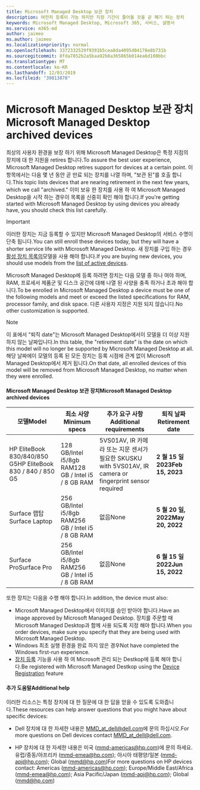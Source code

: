 ```yaml
---
title: Microsoft Managed Desktop 보관 장치
description: 여전히 등록이 가능 하지만 지원 기간이 줄어들 것을 곧 폐기 하는 장치
keywords: Microsoft Managed Desktop, Microsoft 365, 서비스, 설명서
ms.service: m365-md
author: jaimeo
ms.author: jaimeo
ms.localizationpriority: normal
ms.openlocfilehash: 3372332529f9391b5cea8da4095d04178e8b731b
ms.sourcegitcommit: 8fda7852b2a5baa92b8a365865b014ea6d100bbc
ms.translationtype: MT
ms.contentlocale: ko-KR
ms.lasthandoff: 12/03/2019
ms.locfileid: "39813878"
---
```

# <a name="microsoft-managed-desktop-archived-devices"></a><span data-ttu-id="5f612-104">Microsoft Managed Desktop 보관 장치</span><span class="sxs-lookup"><span data-stu-id="5f612-104">Microsoft Managed Desktop archived devices</span></span>

<span data-ttu-id="5f612-105">최상의 사용자 환경을 보장 하기 위해 Microsoft Managed Desktop은 특정 지점의 장치에 대 한 지원을 retires 합니다.</span><span class="sxs-lookup"><span data-stu-id="5f612-105">To assure the best user experience, Microsoft Managed Desktop retires support for devices at a certain point.</span></span> <span data-ttu-id="5f612-106">이 항목에서는 다음 몇 년 동안 곧 만료 되는 장치를 나열 하며, "보관 된"를 호출 합니다.</span><span class="sxs-lookup"><span data-stu-id="5f612-106">This topic lists devices that are nearing retirement in the next few years, which we call "archived."</span></span> <span data-ttu-id="5f612-107">이미 보유 한 장치를 사용 하 여 Microsoft Managed Desktop을 시작 하는 경우이 목록을 신중히 확인 해야 합니다.</span><span class="sxs-lookup"><span data-stu-id="5f612-107">If you're getting started with Microsoft Managed Desktop by using devices you already have, you should check this list carefully.</span></span>

>[!IMPORTANT]
><span data-ttu-id="5f612-108">이러한 장치는 지금 등록할 수 있지만 Microsoft Managed Desktop의 서비스 수명이 단축 됩니다.</span><span class="sxs-lookup"><span data-stu-id="5f612-108">You can still enroll these devices today, but they will have a shorter service life with Microsoft Managed Desktop.</span></span> <span data-ttu-id="5f612-109">새 장치를 구입 하는 경우 [활성 장치 목록의](./device-list.md)모델을 사용 해야 합니다.</span><span class="sxs-lookup"><span data-stu-id="5f612-109">If you are buying new devices, you should use models from the [list of active devices](./device-list.md).</span></span>

<!-- Microsoft 365 E5; Device as a Service -->
<!-- Split from device & technologies topic. Destination topic for aka.ms/device-list  -->
<span data-ttu-id="5f612-110">Microsoft Managed Desktop에 등록 하려면 장치는 다음 모델 중 하나 여야 하며, RAM, 프로세서 제품군 및 디스크 공간에 대해 나열 된 사양을 충족 하거나 초과 해야 합니다.</span><span class="sxs-lookup"><span data-stu-id="5f612-110">To be enrolled in Microsoft Managed Desktop a device must be one of the following models and meet or exceed the listed specifications for RAM, processor family, and disk space.</span></span> <span data-ttu-id="5f612-111">다른 사용자 지정은 지원 되지 않습니다.</span><span class="sxs-lookup"><span data-stu-id="5f612-111">No other customization is supported.</span></span>



>[!NOTE]
><span data-ttu-id="5f612-112">이 표에서 "퇴직 date"는 Microsoft Managed Desktop에서이 모델을 더 이상 지원 하지 않는 날짜입니다.</span><span class="sxs-lookup"><span data-stu-id="5f612-112">In this table, the "retirement date" is the date on which this model will no longer be supported by Microsoft Managed Desktop at all.</span></span> <span data-ttu-id="5f612-113">해당 날짜에이 모델의 등록 된 모든 장치는 등록 시점에 관계 없이 Microsoft Managed Desktop에서 제거 됩니다.</span><span class="sxs-lookup"><span data-stu-id="5f612-113">On that date, all enrolled devices of this model will be removed from Microsoft Managed Desktop, no matter when they were enrolled.</span></span>

#### <a name="microsoft-managed-desktop-archived-devices"></a><span data-ttu-id="5f612-114">Microsoft Managed Desktop 보관 장치</span><span class="sxs-lookup"><span data-stu-id="5f612-114">Microsoft Managed Desktop archived devices</span></span>

| <span data-ttu-id="5f612-115">모델</span><span class="sxs-lookup"><span data-stu-id="5f612-115">Model</span></span>  | <span data-ttu-id="5f612-116">최소 사양</span><span class="sxs-lookup"><span data-stu-id="5f612-116">Minimum specs</span></span>  | <span data-ttu-id="5f612-117">추가 요구 사항 </span><span class="sxs-lookup"><span data-stu-id="5f612-117">Additional requirements</span></span>  | <span data-ttu-id="5f612-118">퇴직 날짜</span><span class="sxs-lookup"><span data-stu-id="5f612-118">Retirement date</span></span> |
|---------|---------|---------|---------|
| <span data-ttu-id="5f612-119">HP EliteBook 830/840/850 G5</span><span class="sxs-lookup"><span data-stu-id="5f612-119">HP EliteBook 830 / 840 / 850 G5</span></span>| <span data-ttu-id="5f612-120">128 GB/Intel i5/8gb RAM</span><span class="sxs-lookup"><span data-stu-id="5f612-120">128 GB / Intel i5 / 8 GB RAM</span></span> | <span data-ttu-id="5f612-121">5VS01AV, IR 카메라 또는 지문 센서가 필요한 SKU</span><span class="sxs-lookup"><span data-stu-id="5f612-121">SKU with 5VS01AV, IR camera or fingerprint sensor required</span></span>  | <span data-ttu-id="5f612-122">**2 월 15 일 2023**</span><span class="sxs-lookup"><span data-stu-id="5f612-122">**Feb 15, 2023**</span></span> |
|<span data-ttu-id="5f612-123">Surface 랩탑</span><span class="sxs-lookup"><span data-stu-id="5f612-123">Surface Laptop</span></span>| <span data-ttu-id="5f612-124">256 GB/Intel i5/8gb RAM</span><span class="sxs-lookup"><span data-stu-id="5f612-124">256 GB / Intel i5 / 8 GB RAM</span></span> | <span data-ttu-id="5f612-125">없음</span><span class="sxs-lookup"><span data-stu-id="5f612-125">None</span></span> | <span data-ttu-id="5f612-126">**5 월 20 일, 2022**</span><span class="sxs-lookup"><span data-stu-id="5f612-126">**May 20, 2022**</span></span> |
|<span data-ttu-id="5f612-127">Surface Pro</span><span class="sxs-lookup"><span data-stu-id="5f612-127">Surface Pro</span></span>| <span data-ttu-id="5f612-128">256 GB/Intel i5/8gb RAM</span><span class="sxs-lookup"><span data-stu-id="5f612-128">256 GB / Intel i5 / 8 GB RAM</span></span> | <span data-ttu-id="5f612-129">없음</span><span class="sxs-lookup"><span data-stu-id="5f612-129">None</span></span> | <span data-ttu-id="5f612-130">**6 월 15 일 2022**</span><span class="sxs-lookup"><span data-stu-id="5f612-130">**Jun 15, 2022**</span></span> |


<span data-ttu-id="5f612-131">또한 장치는 다음을 수행 해야 합니다.</span><span class="sxs-lookup"><span data-stu-id="5f612-131">In addition, the device must also:</span></span>

- <span data-ttu-id="5f612-132">Microsoft Managed Desktop에서 이미지를 승인 받아야 합니다.</span><span class="sxs-lookup"><span data-stu-id="5f612-132">Have an image approved by Microsoft Managed Desktop.</span></span> <span data-ttu-id="5f612-133">장치를 주문할 때 Microsoft Managed Desktop과 함께 사용 되도록 지정 해야 합니다.</span><span class="sxs-lookup"><span data-stu-id="5f612-133">When you order devices, make sure you specify that they are being used with Microsoft Managed Desktop.</span></span>
- <span data-ttu-id="5f612-134">Windows 최초 실행 환경을 완료 하지 않은 경우</span><span class="sxs-lookup"><span data-stu-id="5f612-134">Not have completed the Windows first-run experience.</span></span>
- <span data-ttu-id="5f612-135">[장치 등록](https://aka.ms/mmddrhelp) 기능을 사용 하 여 Microsoft 관리 되는 Destkop에 등록 해야 합니다.</span><span class="sxs-lookup"><span data-stu-id="5f612-135">Be registered with Microsoft Managed Destkop using the [Device Registration](https://aka.ms/mmddrhelp) feature</span></span>

#### <a name="additional-help"></a><span data-ttu-id="5f612-136">추가 도움말</span><span class="sxs-lookup"><span data-stu-id="5f612-136">Additional help</span></span>

<span data-ttu-id="5f612-137">이러한 리소스는 특정 장치에 대 한 질문에 대 한 답을 얻을 수 있도록 도와줍니다.</span><span class="sxs-lookup"><span data-stu-id="5f612-137">These resources can help answer questions that you might have about specific devices:</span></span>

- <span data-ttu-id="5f612-138">Dell 장치에 대 한 자세한 내용은 [MMD_at_dell@dell.com](mailto:MMD_at_dell@dell.com)에 문의 하십시오.</span><span class="sxs-lookup"><span data-stu-id="5f612-138">For more questions on Dell devices contact [MMD_at_dell@dell.com](mailto:MMD_at_dell@dell.com).</span></span>

- <span data-ttu-id="5f612-139">HP 장치에 대 한 자세한 내용은 미국 ([mmd-americas@hp.com](mailto:mmd-americas@hp.com))에 문의 하세요. 유럽/중동/아프리카 ([mmd-emea@hp.com](mailto:mmd-emea@hp.com)); 아시아 태평양/일본 ([mmd-apj@hp.com](mailto:mmd-apj@hp.com)); Global ([mmd@hp.com](mailto:mmd@hp.com))</span><span class="sxs-lookup"><span data-stu-id="5f612-139">For more questions on HP devices contact: Americas ([mmd-americas@hp.com](mailto:mmd-americas@hp.com)); Europe/Middle East/Africa ([mmd-emea@hp.com](mailto:mmd-emea@hp.com)); Asia Pacific/Japan ([mmd-apj@hp.com](mailto:mmd-apj@hp.com)); Global ([mmd@hp.com](mailto:mmd@hp.com))</span></span>
